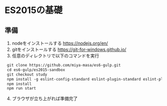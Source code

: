 # ES2015の基礎
## 準備

1. nodeをインストールする https://nodejs.org/en/
2. gitをインストールする https://git-for-windows.github.io/
3. 任意のディレクトリで以下のコマンドを実行

  ```txt
   git clone https://github.com/miya-masa/es6-gulp.git
   cd es6-gulp/es2015-sandbox
   git checkout study
   npm install -g eslint-config-standard eslint-plugin-standard eslint-plugin-promise eslint gulp
   npm install
   npm run start
  ```
4. ブラウザが立ち上がれば準備完了
